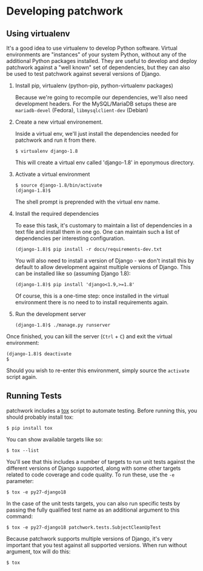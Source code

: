 # Developing patchwork

## Using virtualenv

It's a good idea to use virtualenv to develop Python software. Virtual
environments are "instances" of your system Python, without any of the
additional Python packages installed. They are useful to develop and deploy
patchwork against a "well known" set of dependencies, but they can also be
used to test patchwork against several versions of Django.

1. Install pip, virtualenv (python-pip, python-virtualenv packages)

   Because we're going to recompile our dependencies, we'll also need
   development headers. For the MySQL/MariaDB setups these are
   `mariadb-devel` (Fedora), `libmysqlclient-dev` (Debian)

2. Create a new virtual environement.

   Inside a virtual env, we'll just install the dependencies needed for
   patchwork and run it from there.

       $ virtualenv django-1.8

   This will create a virtual env called 'django-1.8' in eponymous directory.

3. Activate a virtual environment

       $ source django-1.8/bin/activate
       (django-1.8)$

   The shell prompt is preprended with the virtual env name.

4. Install the required dependencies

   To ease this task, it's customary to maintain a list of dependencies in a
   text file and install them in one go. One can maintain such a list of
   dependencies per interesting configuration.

       (django-1.8)$ pip install -r docs/requirements-dev.txt

   You will also need to install a version of Django - we don't install this
   by default to allow development against multiple versions of Django. This
   can be installed like so (assuming Django 1.8):

       (django-1.8)$ pip install 'django<1.9,>=1.8'

   Of course, this is a one-time step: once installed in the virtual
   environment there is no need to to install requirements again.

5. Run the development server

       (django-1.8)$ ./manage.py runserver

Once finished, you can kill the server (`Ctrl` + `C`) and exit the virtual
environment:

    (django-1.8)$ deactivate
    $

Should you wish to re-enter this environment, simply source the `activate`
script again.

## Running Tests

patchwork includes a [tox] script to automate testing. Before running this, you
should probably install tox:

    $ pip install tox

You can show available
targets like so:

    $ tox --list

You'll see that this includes a number of targets to run unit tests against the
different versions of Django supported, along with some other targets related
to code coverage and code quality. To run these, use the `-e` parameter:

    $ tox -e py27-django18

In the case of the unit tests targets, you can also run specific tests by
passing the fully qualified test name as an additional argument to this
command:

    $ tox -e py27-django18 patchwork.tests.SubjectCleanUpTest

Because patchwork supports multiple versions of Django, it's very important
that you test against all supported versions. When run without argument, tox
will do this:

    $ tox

[tox]: https://tox.readthedocs.org/en/latest/

